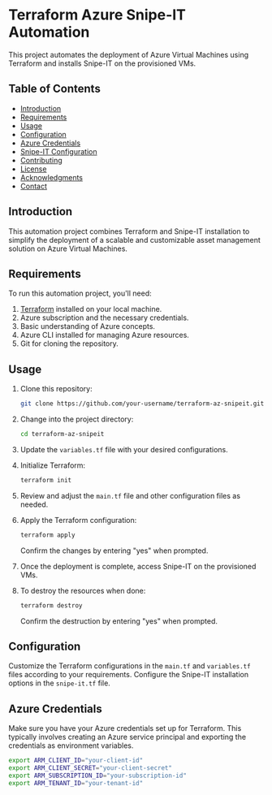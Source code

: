 # Terraform Azure Snipe-IT Automation

This project automates the deployment of Azure Virtual Machines using Terraform and installs Snipe-IT on the provisioned VMs.

## Table of Contents

- [Introduction](#introduction)
- [Requirements](#requirements)
- [Usage](#usage)
- [Configuration](#configuration)
- [Azure Credentials](#azure-credentials)
- [Snipe-IT Configuration](#snipe-it-configuration)
- [Contributing](#contributing)
- [License](#license)
- [Acknowledgments](#acknowledgments)
- [Contact](#contact)

## Introduction

This automation project combines Terraform and Snipe-IT installation to simplify the deployment of a scalable and customizable asset management solution on Azure Virtual Machines.

## Requirements

To run this automation project, you'll need:

1. [Terraform](https://www.terraform.io/downloads.html) installed on your local machine.
2. Azure subscription and the necessary credentials.
3. Basic understanding of Azure concepts.
4. Azure CLI installed for managing Azure resources.
5. Git for cloning the repository.

## Usage

1. Clone this repository:

    ```bash
    git clone https://github.com/your-username/terraform-az-snipeit.git
    ```

2. Change into the project directory:

    ```bash
    cd terraform-az-snipeit
    ```

3. Update the `variables.tf` file with your desired configurations.

4. Initialize Terraform:

    ```bash
    terraform init
    ```

5. Review and adjust the `main.tf` file and other configuration files as needed.

6. Apply the Terraform configuration:

    ```bash
    terraform apply
    ```

    Confirm the changes by entering "yes" when prompted.

7. Once the deployment is complete, access Snipe-IT on the provisioned VMs.

8. To destroy the resources when done:

    ```bash
    terraform destroy
    ```

    Confirm the destruction by entering "yes" when prompted.

## Configuration

Customize the Terraform configurations in the `main.tf` and `variables.tf` files according to your requirements. Configure the Snipe-IT installation options in the `snipe-it.tf` file.

## Azure Credentials

Make sure you have your Azure credentials set up for Terraform. This typically involves creating an Azure service principal and exporting the credentials as environment variables.

```bash
export ARM_CLIENT_ID="your-client-id"
export ARM_CLIENT_SECRET="your-client-secret"
export ARM_SUBSCRIPTION_ID="your-subscription-id"
export ARM_TENANT_ID="your-tenant-id"
